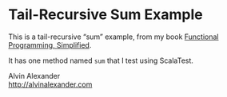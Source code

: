 Tail-Recursive Sum Example
==========================

This is a tail-recursive “sum” example, from my book
[Functional Programming, Simplified](http://scalafp.com/).

It has one method named `sum` that I test using ScalaTest.


Alvin Alexander  
http://alvinalexander.com


